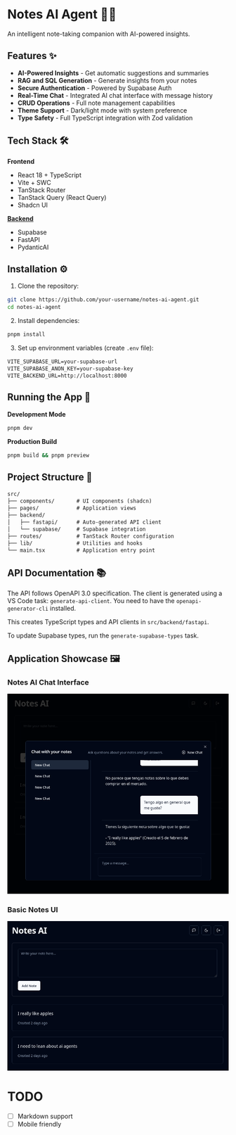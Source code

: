 # Notes AI Agent 🤖📝

An intelligent note-taking companion with AI-powered insights.

## Features ✨

- **AI-Powered Insights** - Get automatic suggestions and summaries
- **RAG and SQL Generation** - Generate insights from your notes
- **Secure Authentication** - Powered by Supabase Auth
- **Real-Time Chat** - Integrated AI chat interface with message history
- **CRUD Operations** - Full note management capabilities
- **Theme Support** - Dark/light mode with system preference
- **Type Safety** - Full TypeScript integration with Zod validation

## Tech Stack 🛠️

**Frontend**
- React 18 + TypeScript
- Vite + SWC
- TanStack Router
- TanStack Query (React Query)
- Shadcn UI

**[Backend](https://github.com/AloisCRR/notes-ai-agent-api)**
- Supabase
- FastAPI
- PydanticAI

## Installation ⚙️

1. Clone the repository:
```bash
git clone https://github.com/your-username/notes-ai-agent.git
cd notes-ai-agent
```

2. Install dependencies:
```bash
pnpm install
```

3. Set up environment variables (create `.env` file):
```env
VITE_SUPABASE_URL=your-supabase-url
VITE_SUPABASE_ANON_KEY=your-supabase-key
VITE_BACKEND_URL=http://localhost:8000
```

## Running the App 🚀

**Development Mode**
```bash
pnpm dev
```

**Production Build**
```bash
pnpm build && pnpm preview
```

## Project Structure 📂

```tree
src/
├── components/       # UI components (shadcn)
├── pages/            # Application views
├── backend/
│   ├── fastapi/      # Auto-generated API client
│   └── supabase/     # Supabase integration
├── routes/           # TanStack Router configuration
├── lib/              # Utilities and hooks
└── main.tsx          # Application entry point
```

## API Documentation 📚

The API follows OpenAPI 3.0 specification. The client is generated using a VS Code task: `generate-api-client`. You need to have the `openapi-generator-cli` installed.

This creates TypeScript types and API clients in `src/backend/fastapi`.

To update Supabase types, run the `generate-supabase-types` task.

## Application Showcase 🖼️

### Notes AI Chat Interface
![LLM Chat](screenshots/chat.png "Chat interface to interact with your notes")

### Basic Notes UI
![Notes](screenshots/notes.png "Basic view of your notes")

# TODO
- [ ] Markdown support
- [ ] Mobile friendly
